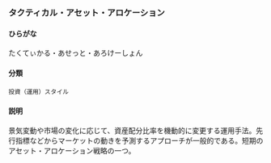 <div style="display:none;">

## [あ行](securities-terms?id=あ行)
## [か行](securities-terms?id=か行)
## [さ行](securities-terms?id=さ行)
## [た行](securities-terms?id=た行)

</div>

### タクティカル・アセット・アロケーション

#### ひらがな

たくてぃかる・あせっと・あろけーしょん

#### 分類

`投資（運用）スタイル`

#### 説明

景気変動や市場の変化に応じて、資産配分比率を機動的に変更する運用手法。先行指標などからマーケットの動きを予測するアプローチが一般的である。短期のアセット・アロケーション戦略の一つ。

<div style="display:none;">

## [な行](securities-terms?id=な行)
## [は行](securities-terms?id=は行)
## [ま行](securities-terms?id=ま行)
## [や行](securities-terms?id=や行)
## [ら行](securities-terms?id=ら行)
## [わ行](securities-terms?id=わ行)
## [英数字・記号](securities-terms?id=英数字・記号)

</div>

